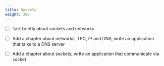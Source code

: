 ```yaml
---
title: Sockets
weight: 300
---
```


- [ ] Talk briefly about sockets and networks

- [ ] Add a chapter about networks, TPC, IP and DNS, write an application that talks to a DNS server
- [ ] Add a chapter about sockets, write an application that communicate via socket
